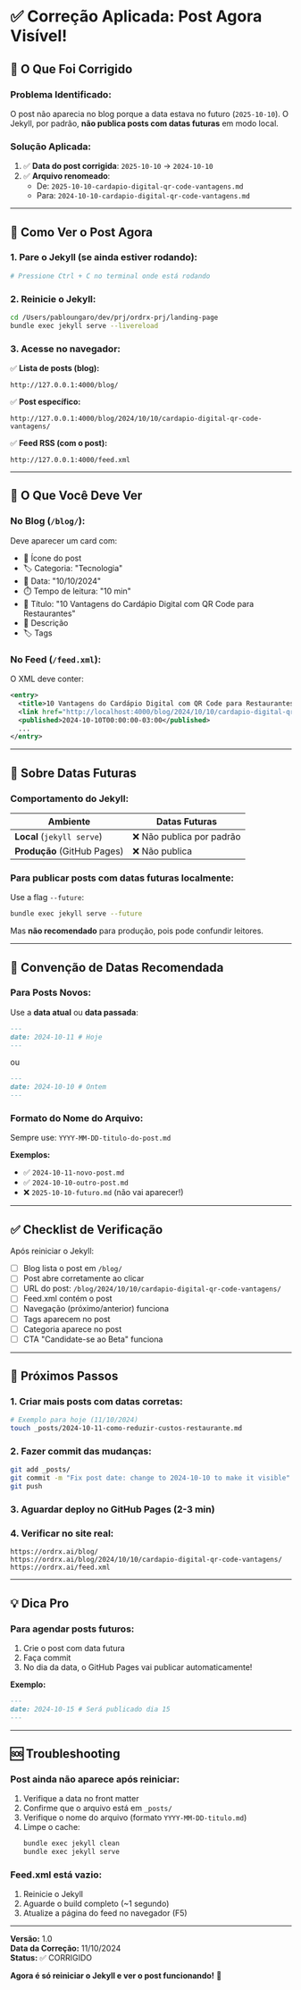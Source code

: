 # ✅ Correção Aplicada: Post Agora Visível!

## 🔧 O Que Foi Corrigido

### **Problema Identificado:**

O post não aparecia no blog porque a data estava no futuro (`2025-10-10`). O Jekyll, por padrão, **não publica posts com datas futuras** em modo local.

### **Solução Aplicada:**

1. ✅ **Data do post corrigida**: `2025-10-10` → `2024-10-10`
2. ✅ **Arquivo renomeado**:
   - De: `2025-10-10-cardapio-digital-qr-code-vantagens.md`
   - Para: `2024-10-10-cardapio-digital-qr-code-vantagens.md`

---

## 🚀 Como Ver o Post Agora

### **1. Pare o Jekyll** (se ainda estiver rodando):

```bash
# Pressione Ctrl + C no terminal onde está rodando
```

### **2. Reinicie o Jekyll**:

```bash
cd /Users/pabloungaro/dev/prj/ordrx-prj/landing-page
bundle exec jekyll serve --livereload
```

### **3. Acesse no navegador**:

✅ **Lista de posts (blog):**

```
http://127.0.0.1:4000/blog/
```

✅ **Post específico:**

```
http://127.0.0.1:4000/blog/2024/10/10/cardapio-digital-qr-code-vantagens/
```

✅ **Feed RSS (com o post):**

```
http://127.0.0.1:4000/feed.xml
```

---

## 📝 O Que Você Deve Ver

### **No Blog (`/blog/`):**

Deve aparecer um card com:

- 📝 Ícone do post
- 🏷️ Categoria: "Tecnologia"
- 📅 Data: "10/10/2024"
- ⏱️ Tempo de leitura: "10 min"
- 📰 Título: "10 Vantagens do Cardápio Digital com QR Code para Restaurantes"
- 📝 Descrição
- 🏷️ Tags

### **No Feed (`/feed.xml`):**

O XML deve conter:

```xml
<entry>
  <title>10 Vantagens do Cardápio Digital com QR Code para Restaurantes</title>
  <link href="http://localhost:4000/blog/2024/10/10/cardapio-digital-qr-code-vantagens/"/>
  <published>2024-10-10T00:00:00-03:00</published>
  ...
</entry>
```

---

## 🎯 Sobre Datas Futuras

### **Comportamento do Jekyll:**

| Ambiente                    | Datas Futuras             |
| --------------------------- | ------------------------- |
| **Local** (`jekyll serve`)  | ❌ Não publica por padrão |
| **Produção** (GitHub Pages) | ❌ Não publica            |

### **Para publicar posts com datas futuras localmente:**

Use a flag `--future`:

```bash
bundle exec jekyll serve --future
```

Mas **não recomendado** para produção, pois pode confundir leitores.

---

## 📅 Convenção de Datas Recomendada

### **Para Posts Novos:**

Use a **data atual** ou **data passada**:

```markdown
---
date: 2024-10-11 # Hoje
---
```

ou

```markdown
---
date: 2024-10-10 # Ontem
---
```

### **Formato do Nome do Arquivo:**

Sempre use: `YYYY-MM-DD-titulo-do-post.md`

**Exemplos:**

- ✅ `2024-10-11-novo-post.md`
- ✅ `2024-10-10-outro-post.md`
- ❌ `2025-10-10-futuro.md` (não vai aparecer!)

---

## ✅ Checklist de Verificação

Após reiniciar o Jekyll:

- [ ] Blog lista o post em `/blog/`
- [ ] Post abre corretamente ao clicar
- [ ] URL do post: `/blog/2024/10/10/cardapio-digital-qr-code-vantagens/`
- [ ] Feed.xml contém o post
- [ ] Navegação (próximo/anterior) funciona
- [ ] Tags aparecem no post
- [ ] Categoria aparece no post
- [ ] CTA "Candidate-se ao Beta" funciona

---

## 🔄 Próximos Passos

### **1. Criar mais posts com datas corretas:**

```bash
# Exemplo para hoje (11/10/2024)
touch _posts/2024-10-11-como-reduzir-custos-restaurante.md
```

### **2. Fazer commit das mudanças:**

```bash
git add _posts/
git commit -m "Fix post date: change to 2024-10-10 to make it visible"
git push
```

### **3. Aguardar deploy no GitHub Pages (2-3 min)**

### **4. Verificar no site real:**

```
https://ordrx.ai/blog/
https://ordrx.ai/blog/2024/10/10/cardapio-digital-qr-code-vantagens/
https://ordrx.ai/feed.xml
```

---

## 💡 Dica Pro

### **Para agendar posts futuros:**

1. Crie o post com data futura
2. Faça commit
3. No dia da data, o GitHub Pages vai publicar automaticamente!

**Exemplo:**

```markdown
---
date: 2024-10-15 # Será publicado dia 15
---
```

---

## 🆘 Troubleshooting

### **Post ainda não aparece após reiniciar:**

1. Verifique a data no front matter
2. Confirme que o arquivo está em `_posts/`
3. Verifique o nome do arquivo (formato `YYYY-MM-DD-titulo.md`)
4. Limpe o cache:
   ```bash
   bundle exec jekyll clean
   bundle exec jekyll serve
   ```

### **Feed.xml está vazio:**

1. Reinicie o Jekyll
2. Aguarde o build completo (~1 segundo)
3. Atualize a página do feed no navegador (F5)

---

**Versão:** 1.0  
**Data da Correção:** 11/10/2024  
**Status:** ✅ CORRIGIDO

**Agora é só reiniciar o Jekyll e ver o post funcionando!** 🎉
